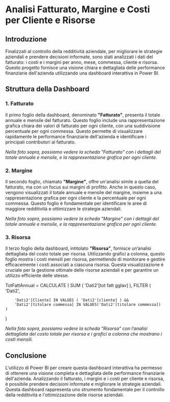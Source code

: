 # Analisi Fatturato, Margine e Costi per Cliente e Risorse

## Introduzione

Finalizzati al controllo della redditività aziendale, per migliorare le strategie aziendali e prendere decisioni informate, sono stati analizzati i dati del fatturato: i costi e i margini per anno, mese, commessa, cliente e risorsa. Questo progetto fornisce una visione chiara e dettagliata delle performance finanziarie dell'azienda utilizzando una dashboard interattiva in Power BI.

## Struttura della Dashboard

### 1. Fatturato

Il primo foglio della dashboard, denominato **"Fatturato"**, presenta il totale annuale e mensile del fatturato. Questo foglio include una rappresentazione grafica chiara dei valori di fatturato per ogni cliente, con una suddivisione percentuale per ogni commessa. Questo permette di visualizzare rapidamente le performance finanziarie dell'azienda e identificare i principali contributori al fatturato.



*Nella foto sopra, possiamo vedere la scheda "Fatturato" con i dettagli del totale annuale e mensile, e la rappresentazione grafica per ogni cliente.*

### 2. Margine

Il secondo foglio, chiamato **"Margine"**, offre un'analisi simile a quella del fatturato, ma con un focus sui margini di profitto. Anche in questo caso, vengono visualizzati il totale annuale e mensile del margine, insieme a una rappresentazione grafica per ogni cliente e la percentuale per ogni commessa. Questo foglio è fondamentale per identificare le aree di maggiore redditività e ottimizzare le strategie aziendali.



*Nella foto sopra, possiamo vedere la scheda "Margine" con i dettagli del totale annuale e mensile, e la rappresentazione grafica per ogni cliente.*

### 3. Risorsa

Il terzo foglio della dashboard, intitolato **"Risorsa"**, fornisce un’analisi dettagliata del costo totale per risorsa. Utilizzando grafici a colonna, questo foglio mostra i costi mensili per risorsa, permettendo di monitorare e gestire efficacemente i costi associati a ciascuna risorsa. Questa visualizzazione è cruciale per la gestione ottimale delle risorse aziendali e per garantire un utilizzo efficiente delle stesse.


TotFattAnnual = CALCULATE (
    SUM ( 'Dati2'[tot fatt gglav] ),
    FILTER (
        'Dati2',

        'Dati2'[Cliente] IN VALUES ( 'Dati2'[cliente] ) &&
        'Dati2'[titolare commessa] IN VALUES('Dati2'[titolare commessa])
    )
)

*Nella foto sopra, possiamo vedere la scheda "Risorsa" con l’analisi dettagliata del costo totale per risorsa e i grafici a colonna che mostrano i costi mensili.*

## Conclusione

L'utilizzo di Power BI per creare questa dashboard interattiva ha permesso di ottenere una visione completa e dettagliata delle performance finanziarie dell'azienda. Analizzando il fatturato, i margini e i costi per cliente e risorsa, è possibile prendere decisioni informate e migliorare le strategie aziendali. Questa dashboard rappresenta uno strumento fondamentale per il controllo della redditività e l'ottimizzazione delle risorse aziendali.


